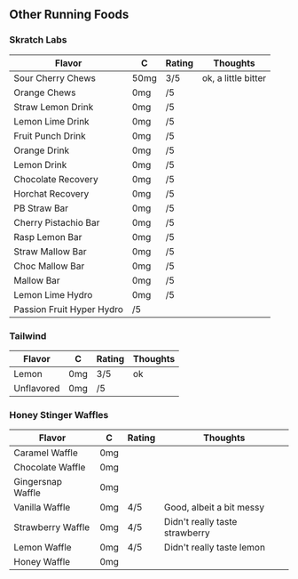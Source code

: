 
## Other Running Foods

### Skratch Labs
| Flavor | C | Rating | Thoughts |
|--------|---|--------|----------|
| Sour Cherry Chews | 50mg | 3/5 | ok, a little bitter |
| Orange Chews | 0mg | /5 |  |
| Straw Lemon Drink | 0mg | /5 |  |
| Lemon Lime Drink | 0mg | /5 |  |
| Fruit Punch Drink | 0mg | /5 |  |
| Orange Drink | 0mg | /5 |  |
| Lemon Drink | 0mg | /5 |  |
| Chocolate Recovery | 0mg | /5 |  |
| Horchat Recovery | 0mg | /5 |  |
| PB Straw Bar | 0mg | /5 |  |
| Cherry Pistachio Bar | 0mg | /5 |  |
| Rasp Lemon Bar | 0mg | /5 |  |
| Straw Mallow Bar | 0mg | /5 |  |
| Choc Mallow Bar | 0mg | /5 |  |
| Mallow Bar | 0mg | /5 |  |
| Lemon Lime Hydro | 0mg | /5 |  |
| Passion Fruit Hyper Hydro | /5 |  |

### Tailwind
| Flavor | C  | Rating | Thoughts |
|--------|----|--------|----------|
| Lemon | 0mg | 3/5 | ok |
| Unflavored | 0mg | /5 |  |

### Honey Stinger Waffles
| Flavor | C  | Rating | Thoughts |
|--------|----|--------|----------|
| Caramel Waffle | 0mg | | |
| Chocolate Waffle | 0mg | | |
| Gingersnap Waffle | 0mg | | |
| Vanilla Waffle | 0mg | 4/5 | Good, albeit a bit messy |
| Strawberry Waffle | 0mg | 4/5 | Didn't really taste strawberry |
| Lemon Waffle | 0mg | 4/5 | Didn't really taste lemon |
| Honey Waffle | 0mg | | |
